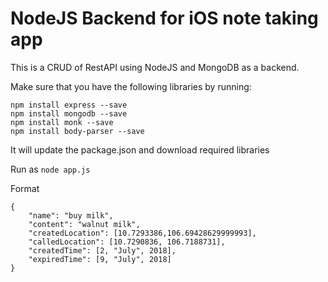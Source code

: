 # NodeJS Backend for iOS note taking app
This is a CRUD of RestAPI using NodeJS and MongoDB as a backend.

Make sure that you have the following libraries by running:
``` 
npm install express --save
npm install mongodb --save
npm install monk --save
npm install body-parser --save
```
It will update the package.json and download required libraries

Run as
```node app.js```

Format
```
{
	"name": "buy milk",
	"content": "walnut milk",
	"createdLocation": [10.7293386,106.69428629999993],
	"calledLocation": [10.7290836, 106.7188731],
	"createdTime": [2, "July", 2018],
	"expiredTime": [9, "July", 2018]
}
```
